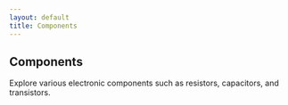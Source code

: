 ```yaml
---
layout: default
title: Components
---
```


## Components

Explore various electronic components such as resistors, capacitors, and transistors.
